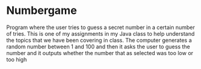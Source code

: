 # Numbergame
Program where the user tries to guess a secret number in a certain number of tries. This is one of my assignments in my Java class to help understand the topics that we have been covering in class. The computer generates a random number between 1 and 100 and then it asks the user to guess the number and it outputs whether the number that as selected was too low or too high 
